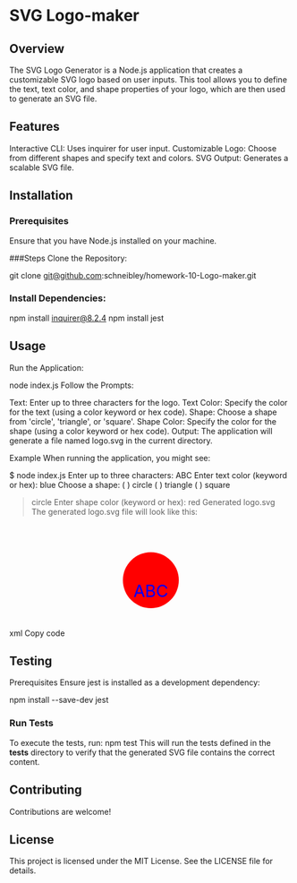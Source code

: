 # SVG Logo-maker
## Overview
The SVG Logo Generator is a Node.js application that creates a customizable SVG logo based on user inputs. This tool allows you to define the text, text color, and shape properties of your logo, which are then used to generate an SVG file.

## Features
Interactive CLI: Uses inquirer for user input.
Customizable Logo: Choose from different shapes and specify text and colors.
SVG Output: Generates a scalable SVG file.

## Installation
### Prerequisites

Ensure that you have Node.js installed on your machine.

###Steps
Clone the Repository:

git clone git@github.com:schneibley/homework-10-Logo-maker.git

### Install Dependencies:
npm install inquirer@8.2.4
npm install jest


## Usage
Run the Application:

node index.js
Follow the Prompts:

Text: Enter up to three characters for the logo.
Text Color: Specify the color for the text (using a color keyword or hex code).
Shape: Choose a shape from 'circle', 'triangle', or 'square'.
Shape Color: Specify the color for the shape (using a color keyword or hex code).
Output: The application will generate a file named logo.svg in the current directory.

Example
When running the application, you might see:

$ node index.js
Enter up to three characters: ABC
Enter text color (keyword or hex): blue
Choose a shape:
  ( ) circle
  ( ) triangle
  ( ) square
> circle
Enter shape color (keyword or hex): red
Generated logo.svg
The generated logo.svg file will look like this:

xml
Copy code
<svg width="300" height="200" xmlns="http://www.w3.org/2000/svg">
    <circle cx="150" cy="100" r="50" fill="red" />
    <text x="150" y="130" fill="blue" text-anchor="middle" font-size="30">ABC</text>
</svg>
## Testing
Prerequisites
Ensure jest is installed as a development dependency:


npm install --save-dev jest
### Run Tests
To execute the tests, run:
npm test
This will run the tests defined in the __tests__ directory to verify that the generated SVG file contains the correct content.

## Contributing
Contributions are welcome! 

## License
This project is licensed under the MIT License. See the LICENSE file for details.
